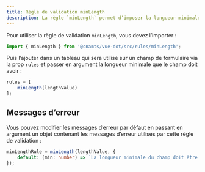 ```yaml
---
title: Règle de validation minLength
description: La règle `minLength` permet d’imposer la longueur minimale d’un champ de formulaire.
---
```


<doc-tabs>

<doc-tab-item label="Utilisation">

Pour utiliser la règle de validation `minLength`, vous devez l’importer :

```ts
import { minLength } from '@cnamts/vue-dot/src/rules/minLength';
```

Puis l’ajouter dans un tableau qui sera utilisé sur un champ de formulaire via la prop `rules` et passer en argument la longueur minimale que le champ doit avoir :

```ts
rules = [
	minLength(lengthValue)
];
```

## Messages d’erreur

Vous pouvez modifier les messages d’erreur par défaut en passant en argument un objet contenant les messages d’erreur utilisés par cette règle de validation :

```ts
minLengthRule = minLength(lengthValue, {
	default: (min: number) => `La longueur minimale du champ doit être de ${min} caractères.`
});
```

</doc-tab-item>

<doc-tab-item label="API">
<doc-api name="rules/min-length"></doc-api>
</doc-tab-item>

</doc-tabs>
